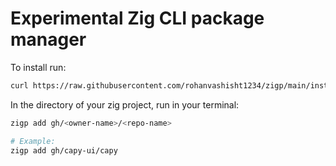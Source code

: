 # Experimental Zig CLI package manager

To install run:

```bash
curl https://raw.githubusercontent.com/rohanvashisht1234/zigp/main/install_script.sh -sSf | sh
```

In the directory of your zig project, run in your terminal:

```bash
zigp add gh/<owner-name>/<repo-name>

# Example:
zigp add gh/capy-ui/capy
```
